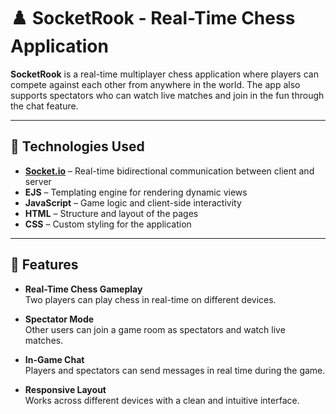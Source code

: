 # ♟️ SocketRook - Real-Time Chess Application

**SocketRook** is a real-time multiplayer chess application where players can compete against each other from anywhere in the world. The app also supports spectators who can watch live matches and join in the fun through the chat feature.

---

## 🚀 Technologies Used
- **[Socket.io](https://socket.io/)** – Real-time bidirectional communication between client and server
- **EJS** – Templating engine for rendering dynamic views
- **JavaScript** – Game logic and client-side interactivity
- **HTML** – Structure and layout of the pages
- **CSS** – Custom styling for the application

---

## 🎯 Features
- **Real-Time Chess Gameplay**  
  Two players can play chess in real-time on different devices.
  
- **Spectator Mode**  
  Other users can join a game room as spectators and watch live matches.

- **In-Game Chat**  
  Players and spectators can send messages in real time during the game.

- **Responsive Layout**  
  Works across different devices with a clean and intuitive interface.
